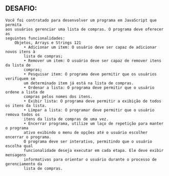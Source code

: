 ## DESAFIO:

    Você foi contratado para desenvolver um programa em JavaScript que permita
    aos usuários gerenciar uma lista de compras. O programa deve oferecer as
    seguintes funcionalidades:
        Objetos, Arrays e Strings 121
            • Adicionar um item: O usuário deve ser capaz de adicionar novos itens à
            lista de compras;
            • Remover um item: O usuário deve ser capaz de remover itens da lista de
            compras;
            • Pesquisar item: O programa deve permitir que os usuários verifiquem se
            um determinado item já está na lista de compras.
            • Ordenar a lista: O programa deve permitir que o usuário ordene a lista de
            compras pelos nomes dos itens.
            • Exibir lista: O programa deve permitir a exibição de todos os itens da lista.
            • Limpar a lista: O programar deve permitir que o usuário remova todos os
            itens da lista de compras de uma vez.
            • Encerrar programa, utilize um laço de repetição para manter o programa
            ativo exibindo o menu de opções até o usuário escolher encerrar o programa.
            O programa deve ser interativo, permitindo que o usuário escolha qual
            funcionalidade deseja executar em cada etapa. Ele deve exibir mensagens
            informativas para orientar o usuário durante o processo de gerenciamento da
            lista de compras.